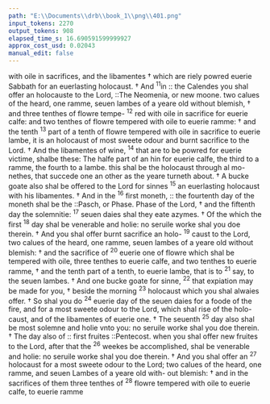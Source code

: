 ```yaml
---
path: "E:\\Documents\\drb\\book_1\\png\\401.png"
input_tokens: 2270
output_tokens: 908
elapsed_time_s: 16.690591599999927
approx_cost_usd: 0.02043
manual_edit: false
---
```

with oile in sacrifices, and the libamentes † which are riely
powred euerie Sabbath for an euerlasting holocaust. † And <sup>11</sup>in :: the Calendes you shal offer an holocauste to the Lord, ::The Neomenia, or new moone.
two calues of the heard, one ramme, seuen lambes of a yeare
old without blemish, † and three tenthes of flowre tempe- <sup>12</sup>
red with oile in sacrifice for euerie calfe: and two tenthes of
flowre tempered with oile to euerie ramme: † and the tenth <sup>13</sup>
part of a tenth of flowre tempered with oile in sacrifice to
euerie lambe, it is an holocaust of most sweete odour and
burnt sacrifice to the Lord. † And the libamentes of wine, <sup>14</sup>
that are to be powred for euerie victime, shalbe these: The
halfe part of an hin for euerie calfe, the third to a ramme, the
fourth to a lambe. this shal be the holocaust through al mo-
nethes, that succede one an other as the yeare turneth about.
† A bucke goate also shal be offered to the Lord for sinnes <sup>15</sup>
an euerlasting holocaust with his libamentes. † And in the <sup>16</sup>
first moneth, :: the fourtenth day of the moneth shal be the ::Pasch, or Phase.
Phase of the Lord, † and the fiftenth day the solemnitie: <sup>17</sup>
seuen daies shal they eate azymes. † Of the which the first <sup>18</sup>
day shal be venerable and holie: no seruile worke shal you
doe therein. † And you shal offer burnt sacrifice an holo- <sup>19</sup>
caust to the Lord, two calues of the heard, one ramme, seuen
lambes of a yeare old without blemish: † and the sacrifice of <sup>20</sup>
euerie one of flowre which shal be tempered with oile, three
tenthes to euerie calfe, and two tenthes to euerie ramme,
† and the tenth part of a tenth, to euerie lambe, that is to <sup>21</sup>
say, to the seuen lambes. † And one bucke goate for sinne, <sup>22</sup>
that expiation may be made for you, † beside the morning <sup>23</sup>
holocaust which you shal alwaies offer. † So shal you do <sup>24</sup>
euerie day of the seuen daies for a foode of the fire, and for
a most sweete odour to the Lord, which shal rise of the holo-
caust, and of the libamentes of euerie one. † The seuenth <sup>25</sup>
day also shal be most solemne and holie vnto you: no seruile
worke shal you doe therein. † The day also of :: first fruites ::Pentecost.
when you shal offer new fruites to the Lord, after that the <sup>26</sup>
weekes be accomplished, shal be venerable and holie: no
seruile worke shal you doe therein. † And you shal offer an <sup>27</sup>
holocaust for a most sweete odour to the Lord; two calues of
the heard, one ramme, and seuen Lambes of a yeare old with-
out blemish: † and in the sacrifices of them three tenthes of <sup>28</sup>
flowre tempered with oile to euerie calfe, to euerie ramme